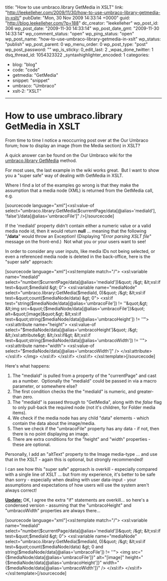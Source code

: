 title: "How to use umbraco.library GetMedia in XSLT"
link: "http://leekelleher.com/2009/11/30/how-to-use-umbraco-library-getmedia-in-xslt/"
pubDate: "Mon, 30 Nov 2009 14:33:14 +0000"
guid: "http://blog.leekelleher.com/?p=188"
dc_creator: "leekelleher"
wp_post_id: 306
wp_post_date: "2009-11-30 14:33:14"
wp_post_date_gmt: "2009-11-30 14:33:14"
wp_comment_status: "open"
wp_ping_status: "open"
wp_post_name: "how-to-use-umbraco-library-getmedia-in-xslt"
wp_status: "publish"
wp_post_parent: 0
wp_menu_order: 0
wp_post_type: "post"
wp_post_password: ""
wp_is_sticky: 0_edit_last: 2
_wpas_done_twitter: 1
dsq_thread_id: 1054323322
_syntaxhighlighter_encoded: 1
categories:
  - blog: "blog"
  - code: "code"
  - getmedia: "GetMedia"
  - snippet: "snippet"
  - umbraco: "Umbraco"
  - xslt-2: "XSLT"

---

# How to use umbraco.library GetMedia in XSLT

From time to time I notice a reoccurring post over at the Our Umbraco forum; how to display an image (from the Media section) in XSLT?

A quick answer can be found on the Our Umbraco wiki for the <a href="http://our.umbraco.org/wiki/reference/umbracolibrary/getmedia">umbraco.library GetMedia</a> method.

For most uses, the last example in the wiki works great.  But I want to show you a "super safe" way of dealing with GetMedia in XSLT.

Where I find a lot of the examples go wrong is that they make the assumption that a media node (XML) is returned from the GetMedia call, e.g.

[sourcecode language="xml"]&lt;xsl:value-of select=&quot;umbraco.library:GetMedia($currentPage/data[@alias='mediaId'], 'false')/data[@alias='umbracoFile']&quot; /&gt;[/sourcecode]

If the 'mediaId' property didn't contain either a numeric value or a valid media node id, then it would return <strong>null</strong> ... meaning that the following "<strong>/data</strong>" would throw an Exception! (Displaying "<em>Error parsing XSLT file</em>" message on the front-end.)  Not what you or your users want to see!

In order to consider any user inputs, like media IDs not being selected, or even a referenced media node is deleted in the back-office, here is the "super safe" approach:

[sourcecode language="xml"]&lt;xsl:template match=&quot;/&quot;&gt;
	&lt;xsl:variable name=&quot;mediaId&quot; select=&quot;number($currentPage/data[@alias='mediaId'])&quot; /&gt;
	&lt;xsl:if test=&quot;$mediaId &amp;gt; 0&quot;&gt;
		&lt;xsl:variable name=&quot;mediaNode&quot; select=&quot;umbraco.library:GetMedia($mediaId, 0)&quot; /&gt;
		&lt;xsl:if test=&quot;count($mediaNode/data) &amp;gt; 0&quot;&gt;
			&lt;xsl:if test=&quot;string($mediaNode/data[@alias='umbracoFile']) != ''&quot;&gt;
				&lt;img src=&quot;{$mediaNode/data[@alias='umbracoFile']}&quot; alt=&quot;[image]&quot;&gt;
					&lt;xsl:if test=&quot;string($mediaNode/data[@alias='umbracoHeight']) != ''&quot;&gt;
						&lt;xsl:attribute name=&quot;height&quot;&gt;
							&lt;xsl:value-of select=&quot;$mediaNode/data[@alias='umbracoHeight']&quot; /&gt;
						&lt;/xsl:attribute&gt;
					&lt;/xsl:if&gt;
					&lt;xsl:if test=&quot;string($mediaNode/data[@alias='umbracoWidth']) != ''&quot;&gt;
						&lt;xsl:attribute name=&quot;width&quot;&gt;
							&lt;xsl:value-of select=&quot;$mediaNode/data[@alias='umbracoWidth']&quot; /&gt;
						&lt;/xsl:attribute&gt;
					&lt;/xsl:if&gt;
				&lt;/img&gt;
			&lt;/xsl:if&gt;
		&lt;/xsl:if&gt;
	&lt;/xsl:if&gt;
&lt;/xsl:template&gt;[/sourcecode]

Here's what happens:
<ol>
	<li>The "mediaId" is pulled from a property of the "currentPage" and cast as a number.  Optionally the "mediaId" could be passed in via a macro parameter, or somewhere else?</li>
	<li>The first condition checks the the "mediaId" is numeric, and greater-than zero.</li>
	<li>The "mediaId" is passed through to "GetMedia", along with the <em>false</em> flag to only pull-back the required node (not it's children, for Folder media items).</li>
	<li>We check if the media node has any child "data" elements - which contain the data about the image/media.</li>
	<li>Then we check if the "umbracoFile" property has any data - if not, then there is no point displaying an image.</li>
	<li>There are extra conditions for the "height" and "width" properties - these are optional.</li>
</ol>
Personally, I add an "altText" property to the Image media-type ... and use that in the XSLT - again this is optional, but strongly recommended!

I can see how this "super safe" approach is overkill - especially compared with a single line of XSLT ... but from my experience, it's better to be safe than sorry - especially when dealing with user data-input - your assumptions and expectations of how users will use the system aren't always correct!

<strong><span style="text-decoration:underline;">Update:</span></strong> OK, I agree the extra "if" statements are overkill... so here's a condensed version - assuming that the "umbracoHeight" and "umbracoWidth" properties are always there...

[sourcecode language="xml"]&lt;xsl:template match=&quot;/&quot;&gt;
	&lt;xsl:variable name=&quot;mediaId&quot; select=&quot;number($currentPage/data[@alias='mediaId'])&quot; /&gt;
	&lt;xsl:if test=&quot;$mediaId &amp;gt; 0&quot;&gt;
		&lt;xsl:variable name=&quot;mediaNode&quot; select=&quot;umbraco.library:GetMedia($mediaId, 0)&quot; /&gt;
		&lt;xsl:if test=&quot;count($mediaNode/data) &amp;gt; 0 and string($mediaNode/data[@alias='umbracoFile']) != ''&quot;&gt;
			&lt;img src=&quot;{$mediaNode/data[@alias='umbracoFile']}&quot; alt=&quot;[image]&quot; height=&quot;{$mediaNode/data[@alias='umbracoHeight']}&quot; width=&quot;{$mediaNode/data[@alias='umbracoWidth']}&quot; /&gt;
		&lt;/xsl:if&gt;
	&lt;/xsl:if&gt;
&lt;/xsl:template&gt;[/sourcecode] 